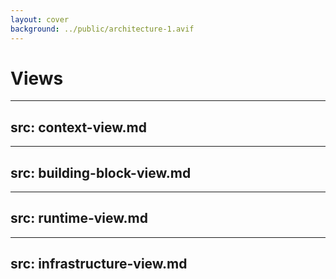 ```yaml
---
layout: cover
background: ../public/architecture-1.avif
---
```


# Views


---
src: context-view.md
---


---
src: building-block-view.md
---


---
src: runtime-view.md
---


---
src: infrastructure-view.md
---
